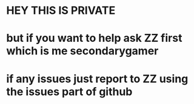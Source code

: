 # HEY THIS IS PRIVATE
# but if you want to help ask ZZ first which is me secondarygamer
# if any issues just report to ZZ using the issues part of github